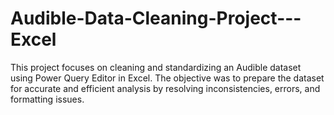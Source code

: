 # Audible-Data-Cleaning-Project---Excel
This project focuses on cleaning and standardizing an Audible dataset using Power Query Editor in Excel. The objective was to prepare the dataset for accurate and efficient analysis by resolving inconsistencies, errors, and formatting issues.
